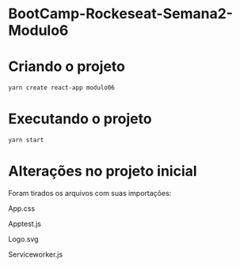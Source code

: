 # BootCamp-Rockeseat-Semana2-Modulo6

# Criando o projeto 
``
yarn create react-app modulo06
``
# Executando o projeto 
``
yarn start
``
# Alterações no projeto inicial

Foram tirados os arquivos com suas importações:

App.css

Apptest.js

Logo.svg

Serviceworker.js

